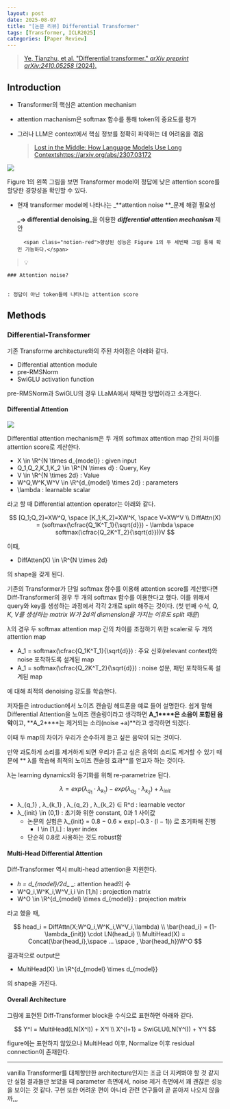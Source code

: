 ```yaml
---
layout: post
date: 2025-08-07
title: "[논문 리뷰] Differential Transformer"
tags: [Transformer, ICLR2025]
categories: [Paper Review]
---
```


> [Ye, Tianzhu, et al. "Differential transformer." ](https://arxiv.org/abs/2410.05258)[_arXiv preprint arXiv:2410.05258_](https://arxiv.org/abs/2410.05258)[ (2024).](https://arxiv.org/abs/2410.05258)



## Introduction

- Transformer의 핵심은 attention mechanism
- attention machanism은 softmax 함수를 통해 token의 중요도를 평가
- 그러나 LLM은 context에서 핵심 정보를 정확히 파악하는 데 어려움을 겪음

	> [Lost in the Middle: How Language Models Use Long Contextshttps://arxiv.org/abs/2307.03172](https://arxiv.org/abs/2307.03172)


![](https://prod-files-secure.s3.us-west-2.amazonaws.com/542b861c-36a8-4051-84e5-8804b6728dba/9083ea56-691a-4752-ae26-47f403431ac8/image.png?X-Amz-Algorithm=AWS4-HMAC-SHA256&X-Amz-Content-Sha256=UNSIGNED-PAYLOAD&X-Amz-Credential=ASIAZI2LB466X633DJLD%2F20250907%2Fus-west-2%2Fs3%2Faws4_request&X-Amz-Date=20250907T200120Z&X-Amz-Expires=3600&X-Amz-Security-Token=IQoJb3JpZ2luX2VjEEIaCXVzLXdlc3QtMiJIMEYCIQCqED8i6672I3Epu2q029cPGxcpgRLIfaxFaUalxZw%2B3AIhAMXpH1GbjDKgTLxXOfELsutEp%2BHDFHQ4Oy%2BDJpcG1m8xKogECKv%2F%2F%2F%2F%2F%2F%2F%2F%2F%2FwEQABoMNjM3NDIzMTgzODA1Igz2Dg4fYJytt4QVA8cq3AOnBM8QXqIXGuKZXadciujOM2UpBu7PRLtyHFm68X6RKK7PxlpZZko%2BFmtr6Rm8jNSNNJsV%2FreibIMQXduApguBZg3m4UBU9j28KeIBMCQjrMWxHgu5z7YRDg9GOBdp0Ml0T3hpFeUn5asFEtur3fHnh6DpVpUQsJyJ4q9NOkXLZtWmboH6vLwWl2voWQ5I1oCRKDnBjcdH0kBlJ5zdHIz%2BNAhGaWJ3FmEAmosyQQ1aCXdiR6zzbiEe2bckXt5ktw2deqZbK7FDgQF2IxrponzduwrYlhs1DtXmrjuQoJdXa5DWfAhYlIRYgKi3y9FN8DPCzZnWju4MHGdYwHklUlwNjI1Z84Zvk5IgpLifC3jBoKvHf%2FGbW3W8rOhY8GhvEGI1t9wNvh5Vzkq%2BolKTxf16wxyOmAhePvbv1VfCBOrKTg7X11w4dew3kDYD6aNcdnFWyWvFRCX0Fp2uwNuu7AtVEHXPs9JTLGqSW6kjB4lsUrRSawt%2FlySax9dpuikkZP3h9Wp12ykhbTvTNebYx9clnRsg1rq37zMzvnu6uZMtHwNwqXmp0Q6R3Iq9RFjvUQbDuFdOvVn50VW6i3M1puBWLAT%2FIFTTHfXPS%2FBaJKhj%2BZtpYatZ%2FzArsXvbgjD4h%2FfFBjqkAbaPfE%2Fi5JJsfDZVowpWSsLMxM6OrFtaQfR3Xy5ql%2Bo6Yu8gRd7Pba0dc0ES5%2BUFCFpWbM963lxRqlIw43cgB%2B5PbzU2dFz3VWL9N7wx1jdPjLFnSOlDbz%2BFKfkgp%2B%2FPWlP%2BjLZTH6B38uUs72vzf6KfhpxP7cxm7JqVxqU6uAekC6l4l8CDBkpzdJ74%2BiUgq0pha0PlyytlvvDBUe52b9JYSR6u&X-Amz-Signature=646a3afa50712d10cdbe8a6633e13fb5e79fda2a702de441485af4e44e56e82e&X-Amz-SignedHeaders=host&x-amz-checksum-mode=ENABLED&x-id=GetObject)


Figure 1의 왼쪽 그림을 보면 Transformer model이 정답에 낮은 attention score를 할당한 경향성을 확인할 수 있다.

- 현재 transformer model에 나타나는 _**attention noise **_문제 해결 필요성

	_**→ differential denoising**_을 이용한 _**differential attention mechanism**_ 제안


		<span class="notion-red">향상된 성능은 Figure 1의 두 세번째 그림 통해 확인 가능하다.</span>


> 💡 


	### Attention noise?


	: 정답이 아닌 token들에 나타나는 attention score



## Methods



### Differential-Transformer


기존 Transforme architecture와의 주된 차이점은 아래와 같다.

- Differential attention module
- pre-RMSNorm
- SwiGLU activation function

pre-RMSNorm과 SwiGLU의 경우 LLaMA에서 채택한 방법이라고 소개한다.



#### Differential Attention


![](https://prod-files-secure.s3.us-west-2.amazonaws.com/542b861c-36a8-4051-84e5-8804b6728dba/116d70b2-1963-4810-9167-f4c7d8a06e8f/image.png?X-Amz-Algorithm=AWS4-HMAC-SHA256&X-Amz-Content-Sha256=UNSIGNED-PAYLOAD&X-Amz-Credential=ASIAZI2LB466X633DJLD%2F20250907%2Fus-west-2%2Fs3%2Faws4_request&X-Amz-Date=20250907T200120Z&X-Amz-Expires=3600&X-Amz-Security-Token=IQoJb3JpZ2luX2VjEEIaCXVzLXdlc3QtMiJIMEYCIQCqED8i6672I3Epu2q029cPGxcpgRLIfaxFaUalxZw%2B3AIhAMXpH1GbjDKgTLxXOfELsutEp%2BHDFHQ4Oy%2BDJpcG1m8xKogECKv%2F%2F%2F%2F%2F%2F%2F%2F%2F%2FwEQABoMNjM3NDIzMTgzODA1Igz2Dg4fYJytt4QVA8cq3AOnBM8QXqIXGuKZXadciujOM2UpBu7PRLtyHFm68X6RKK7PxlpZZko%2BFmtr6Rm8jNSNNJsV%2FreibIMQXduApguBZg3m4UBU9j28KeIBMCQjrMWxHgu5z7YRDg9GOBdp0Ml0T3hpFeUn5asFEtur3fHnh6DpVpUQsJyJ4q9NOkXLZtWmboH6vLwWl2voWQ5I1oCRKDnBjcdH0kBlJ5zdHIz%2BNAhGaWJ3FmEAmosyQQ1aCXdiR6zzbiEe2bckXt5ktw2deqZbK7FDgQF2IxrponzduwrYlhs1DtXmrjuQoJdXa5DWfAhYlIRYgKi3y9FN8DPCzZnWju4MHGdYwHklUlwNjI1Z84Zvk5IgpLifC3jBoKvHf%2FGbW3W8rOhY8GhvEGI1t9wNvh5Vzkq%2BolKTxf16wxyOmAhePvbv1VfCBOrKTg7X11w4dew3kDYD6aNcdnFWyWvFRCX0Fp2uwNuu7AtVEHXPs9JTLGqSW6kjB4lsUrRSawt%2FlySax9dpuikkZP3h9Wp12ykhbTvTNebYx9clnRsg1rq37zMzvnu6uZMtHwNwqXmp0Q6R3Iq9RFjvUQbDuFdOvVn50VW6i3M1puBWLAT%2FIFTTHfXPS%2FBaJKhj%2BZtpYatZ%2FzArsXvbgjD4h%2FfFBjqkAbaPfE%2Fi5JJsfDZVowpWSsLMxM6OrFtaQfR3Xy5ql%2Bo6Yu8gRd7Pba0dc0ES5%2BUFCFpWbM963lxRqlIw43cgB%2B5PbzU2dFz3VWL9N7wx1jdPjLFnSOlDbz%2BFKfkgp%2B%2FPWlP%2BjLZTH6B38uUs72vzf6KfhpxP7cxm7JqVxqU6uAekC6l4l8CDBkpzdJ74%2BiUgq0pha0PlyytlvvDBUe52b9JYSR6u&X-Amz-Signature=b3e7d6d05dac3a1101fc0b639e8142a4446132bc9b6a8bfb7229bf0814da34dd&X-Amz-SignedHeaders=host&x-amz-checksum-mode=ENABLED&x-id=GetObject)


Differential attention mechanism은 두 개의 softmax attention map 간의 차이를 attention score로 계산한다.

- X \in \R^{N \times d\_{model}} : given input
- Q\_1,Q\_2,K\_1,K\_2 \in \R^{N \times d} : Query, Key
- V \in \R^{N \times 2d} : Value
- W^Q,W^K,W^V \in \R^{d\_{model} \times 2d} : parameters
- \lambda : learnable scalar

라고 할 때 Differential attention operator는 아래와 같다.


$$
[Q_1;Q_2]=XW^Q, \space [K_1;K_2]=XW^K, \space V=XW^V \\
DiffAttn(X) = (softmax(\cfrac{Q_1K^T_1}{\sqrt{d}}) - \lambda \space softmax(\cfrac{Q_2K^T_2}{\sqrt{d}}))V
$$


이때,

- DiffAtten(X) \in \R^{N \times 2d}

의 shape을 갖게 된다.


기존의 Transformer가 단일 softmax 함수를 이용해 attention score를 계산했다면 Diff-Transformer의 경우 두 개의 softmax 함수를 이용한다고 했다. 이를 위해서 query와 key를 생성하는 과정에서 각각 2개로 split 해주는 것이다. <span class="notion-red">(첫 번째 수식, </span><span class="notion-red">_Q, K, V를 생성하는 matrix W가 2d의 dismension을 가지는 이유도 split 때문_</span><span class="notion-red">)</span>


 λ의 경우 두 softmax attention map 간의 차이를 조정하기 위한 scaler로 두 개의 attention map

- A\_1 = softmax(\cfrac{Q\_1K^T\_1}{\sqrt{d}}) : 주요 신호(relevant context)와 noise 포착하도록 설계된 map
- A\_1 = softmax(\cfrac{Q\_2K^T\_2}{\sqrt{d}}) : noise 성분, 패턴 포착하도록 설계된 map 

에 대해 최적의 denoising 강도를 학습한다.


저자들은 introduction에서 노이즈 캔슬링 헤드폰을 예로 들어 설명한다. 쉽게 말해 Differential Attention을 노이즈 캔슬링이라고 생각하면 **A\_1****은 소음이 포함된 음악**이고, **A\_2****는 제거되는 소리(noise +a)**라고 생각하면 되겠다. 


이때 두 map의 차이가 우리가 순수하게 듣고 싶은 음악이 되는 것이다. 


만약 과도하게 소리를 제거하게 되면 우리가 듣고 싶은 음악의 소리도 제거할 수 있기 때문에 ** λ를 학습해 최적의 노이즈 캔슬링 효과**를 얻고자 하는 것이다.


λ는 learning dynamics와 동기화를 위해 re-parametrize 된다.


$$
\lambda = exp(\lambda_{q_1} \cdot \lambda_{k_1}) - exp(\lambda_{q_2} \cdot \lambda_{k_2}) + \lambda_{init}
$$

- λ\_{q\_1} , λ\_{k\_1} , λ\_{q\_2} , λ\_{k\_2} ∈ R^d : learnable vector
- λ\_{init} \in (0,1) : 초기화 위한 constant, 0과 1 사이값
	- 논문의 실험은 λ\_{init} = 0.8 − 0.6 × exp(−0.3 · (l − 1)) 로 초기화해 진행
		- l \in [1,L] : layer index
	- 단순히 0.8로 사용하는 것도 robust함


#### **Multi-Head Differential Attention**


Diff-Transformer 역시 multi-head attention을 지원한다.

- _h = d\_{model}/2d__ _: attention head의 수
- W^Q\_i,W^K\_i,W^V\_i,i \in [1,h] : projection matrix
- W^O \in \R^{d\_{model} \times d\_{model}} : projection matrix

라고 했을 때,


$$
head_i = DiffAttn(X;W^Q_i,W^K_i,W^V_i,\lambda) \\
\bar{head_i} = (1-\lambda_{init}) \cdot LN(head_i) \\
MultiHead(X) = Concat(\bar{head_i},\space ... \space , \bar{head_h})W^O
$$


결과적으로 output은

- MultiHead(X) \in \R^{d\_{model} \times d\_{model}}

의 shape을 가진다.



#### Overall Architecture


그림에 표현된 Diff-Transformer block을 수식으로 표현하면 아래와 같다.


$$
Y^l = MultiHead(LN(X^l)) + X^l \\
X^{l+1} = SwiGLU(LN(Y^l)) + Y^l
$$


figure에는 표현하지 않았으나 MultiHead 이후, Normalize 이후 residual connection이 존재한다.


---


vanilla Transformer를 대체할만한 architecture인지는 조금 더 지켜봐야 할 것 같지만 실험 결과들만 보았을 때 parameter 측면에서, noise 제거 측면에서 꽤 괜찮은 성능을 보이는 것 같다. 구현 또한 어려운 편이 아니라 관련 연구들이 곧 쏟아져 나오지 않을까,,,

